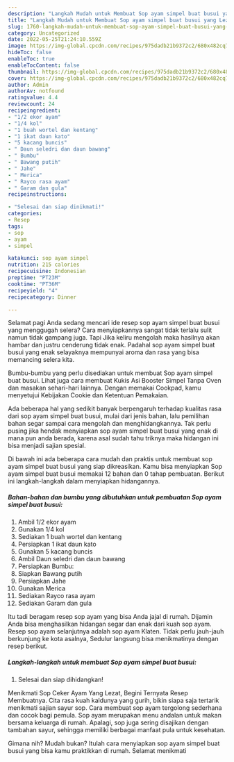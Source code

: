 ```yaml
---
description: "Langkah Mudah untuk Membuat Sop ayam simpel buat busui yang Lezat, Buat Buka Puasa Lezat Sekali"
title: "Langkah Mudah untuk Membuat Sop ayam simpel buat busui yang Lezat, Buat Buka Puasa Lezat Sekali"
slug: 1760-langkah-mudah-untuk-membuat-sop-ayam-simpel-buat-busui-yang-lezat-buat-buka-puasa-lezat-sekali
category: Uncategorized
date: 2022-05-25T21:24:10.559Z
image: https://img-global.cpcdn.com/recipes/975dadb21b9372c2/680x482cq70/sop-ayam-simpel-buat-busui-foto-resep-utama.jpg
hideToc: false
enableToc: true
enableTocContent: false
thumbnail: https://img-global.cpcdn.com/recipes/975dadb21b9372c2/680x482cq70/sop-ayam-simpel-buat-busui-foto-resep-utama.jpg
cover: https://img-global.cpcdn.com/recipes/975dadb21b9372c2/680x482cq70/sop-ayam-simpel-buat-busui-foto-resep-utama.jpg
author: Admin
authorAv: notfound
ratingvalue: 4.4
reviewcount: 24
recipeingredient:
- "1/2 ekor ayam"
- "1/4 kol"
- "1 buah wortel dan kentang"
- "1 ikat daun kato"
- "5 kacang buncis"
- " Daun seledri dan daun bawang"
- " Bumbu"
- " Bawang putih"
- " Jahe"
- " Merica"
- " Rayco rasa ayam"
- " Garam dan gula"
recipeinstructions:

- "Selesai dan siap dinikmati!"
categories:
- Resep
tags:
- sop
- ayam
- simpel

katakunci: sop ayam simpel 
nutrition: 215 calories
recipecuisine: Indonesian
preptime: "PT23M"
cooktime: "PT36M"
recipeyield: "4"
recipecategory: Dinner

---
```



Selamat pagi Anda sedang mencari ide resep sop ayam simpel buat busui yang menggugah selera? Cara menyiapkannya sangat tidak terlalu sulit namun tidak gampang juga. Tapi Jika keliru mengolah maka hasilnya akan hambar dan justru cenderung tidak enak. Padahal sop ayam simpel buat busui yang enak selayaknya mempunyai aroma dan rasa yang bisa memancing selera kita.


Bumbu-bumbu yang perlu disediakan untuk membuat Sop ayam simpel buat busui. Lihat juga cara membuat Kukis Asi Booster Simpel Tanpa Oven dan masakan sehari-hari lainnya. Dengan memakai Cookpad, kamu menyetujui Kebijakan Cookie dan Ketentuan Pemakaian.

Ada beberapa hal yang sedikit banyak berpengaruh terhadap kualitas rasa dari sop ayam simpel buat busui, mulai dari jenis bahan, lalu pemilihan bahan segar sampai cara mengolah dan menghidangkannya. Tak perlu pusing jika hendak menyiapkan sop ayam simpel buat busui yang enak di mana pun anda berada, karena asal sudah tahu triknya maka hidangan ini bisa menjadi sajian spesial.


Di bawah ini ada beberapa cara mudah dan praktis untuk membuat sop ayam simpel buat busui yang siap dikreasikan. Kamu bisa menyiapkan Sop ayam simpel buat busui memakai 12 bahan dan 0 tahap pembuatan. Berikut ini langkah-langkah dalam menyiapkan hidangannya.

<!--inarticleads1-->

##### Bahan-bahan dan bumbu yang dibutuhkan untuk pembuatan Sop ayam simpel buat busui:

1. Ambil 1/2 ekor ayam
1. Gunakan 1/4 kol
1. Sediakan 1 buah wortel dan kentang
1. Persiapkan 1 ikat daun kato
1. Gunakan 5 kacang buncis
1. Ambil  Daun seledri dan daun bawang
1. Persiapkan  Bumbu:
1. Siapkan  Bawang putih
1. Persiapkan  Jahe
1. Gunakan  Merica
1. Sediakan  Rayco rasa ayam
1. Sediakan  Garam dan gula


Itu tadi beragam resep sop ayam yang bisa Anda jajal di rumah. Dijamin Anda bisa menghasilkan hidangan segar dan enak dari kuah sop ayam. Resep sop ayam selanjutnya adalah sop ayam Klaten. Tidak perlu jauh-jauh berkunjung ke kota asalnya, Sedulur langsung bisa menikmatinya dengan resep berikut. 

<!--inarticleads2-->

##### Langkah-langkah untuk membuat Sop ayam simpel buat busui:


1. Selesai dan siap dihidangkan!

Menikmati Sop Ceker Ayam Yang Lezat, Begini Ternyata Resep Membuatnya. Cita rasa kuah kaldunya yang gurih, bikin siapa saja tertarik menikmati sajian sayur sop. Cara membuat sop ayam tergolong sederhana dan cocok bagi pemula. Sop ayam merupakan menu andalan untuk makan bersama keluarga di rumah. Apalagi, sop juga sering disajikan dengan tambahan sayur, sehingga memiliki berbagai manfaat pula untuk kesehatan. 

Gimana nih? Mudah bukan? Itulah cara menyiapkan sop ayam simpel buat busui yang bisa kamu praktikkan di rumah. Selamat menikmati
